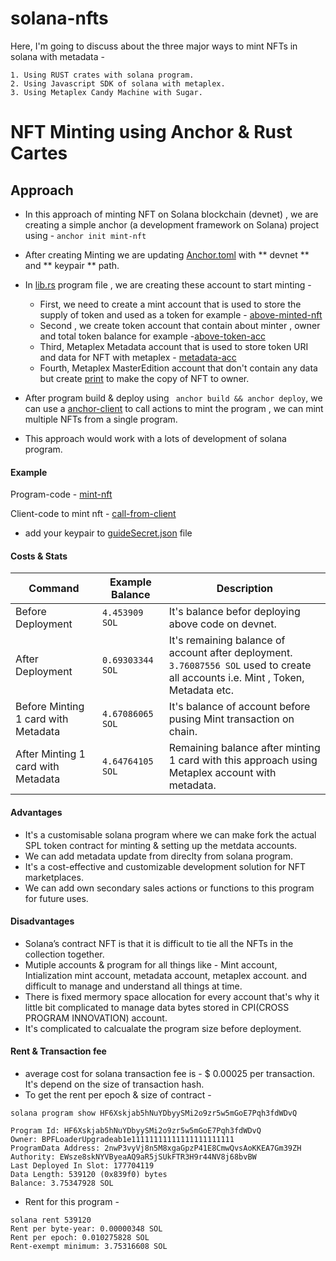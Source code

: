 # solana-nfts
Here, I'm going to discuss about the three major ways to mint NFTs in solana with metadata - 

```
1. Using RUST crates with solana program.
2. Using Javascript SDK of solana with metaplex.
3. Using Metaplex Candy Machine with Sugar.
```

# NFT Minting using Anchor & Rust Cartes 

## Approach 

- In this approach of minting NFT on Solana blockchain (devnet) , we are creating a simple anchor (a development framework on Solana) project using - 
``anchor init mint-nft``
- After creating Minting we are updating [Anchor.toml](./mint-nft/Anchor.toml) with ** devnet ** and ** keypair ** path. 
- In [lib.rs](./mint-nft/programs/mint-nft/src/lib.rs) program file , we are creating these account to start minting - 
    - First, we need to create a mint account that is used to store the supply of token and used as a token for example - [above-minted-nft](https://explorer.solana.com/address/8oSTEMhuRdXW7hSoC1AfW8maQYYZ3PiaMUo8FYozW4Nw?cluster=devnet)
    - Second , we create token account that contain about minter , owner and total token balance for example -[above-token-acc](https://explorer.solana.com/address/ELy8bXN6zV4Lvp9eMG1L93GcVDvxzAi7eiKzJKfUkmZW?cluster=devnet)
    - Third, Metaplex Metadata account that is used to store token URI and data for NFT with metaplex - 
    [metadata-acc](https://explorer.solana.com/address/7GvqzemwNkWRHWMxcBZhxZGSiBaH5tDWohBSqNoUSsW1?cluster=devnet)  
    - Fourth, Metaplex MasterEdition account that don't contain any data but create [print](https://docs.metaplex.com/resources/definitions#print) to make the copy of NFT to owner. 

- After program build & deploy using ``` anchor build && anchor deploy```, we can use a [anchor-client](https://github.com/coral-xyz/anchor) to call actions to mint the program , we can mint multiple NFTs from a single program.  

- This approach would work with a lots of development of solana program. 

#### Example

Program-code - [mint-nft](./mint-nft/programs/mint-nft/src/lib.rs)

Client-code to mint nft - [call-from-client](./mint-nft/app/) 
- add your keypair to [guideSecret.json](./mint-nft/app/guideSecret.json) file

#### Costs & Stats 

| Command | Example Balance | Description |
| --- | --- | --- |
| Before Deployment | `4.453909 SOL` | It's balance befor deploying above code on devnet. |
| After Deployment | `0.69303344 SOL` | It's remaining balance of account after deployment. `3.76087556 SOL`  used to create all accounts i.e. Mint , Token, Metadata etc.|
| Before Minting 1 card with Metadata | `4.67086065 SOL` | It's balance of account before pusing Mint transaction on chain. |
| After Minting 1 card with Metadata | `4.64764105 SOL` | Remaining balance after minting 1 card with this approach using Metaplex account with metadata. |

#### Advantages
- It's a customisable solana program where we can make fork the actual SPL token contract for minting & setting up the metdata accounts. 
- We can add metadata update from direclty from solana program.
- It's a cost-effective and customizable development solution for NFT marketplaces. 
- We can add own secondary sales actions or functions to this program for future uses. 

#### Disadvantages
- Solana’s contract NFT is that it is difficult to tie all the NFTs in the collection together.
- Mutiple accounts & program for all things like - Mint account, Intialization mint account, metadata account, metaplex account. and difficult to manage and understand all things at time. 
- There is fixed mermory space allocation for every account that's why it little bit complicated to manage data bytes stored in CPI(CROSS PROGRAM INNOVATION) account.
- It's complicated to calcualate the program size before deployment. 

#### Rent & Transaction fee 
- average cost for solana transaction fee is - $ 0.00025 per transaction. It's depend on the size of transaction hash. 
- To get the rent per epoch & size of contract  - 

``` 
solana program show HF6Xskjab5hNuYDbyySMi2o9zr5w5mGoE7Pqh3fdWDvQ

Program Id: HF6Xskjab5hNuYDbyySMi2o9zr5w5mGoE7Pqh3fdWDvQ
Owner: BPFLoaderUpgradeab1e11111111111111111111111
ProgramData Address: 2nwP3vyVj8n5M8xgaGpzP41E8CmwQvsAoKKEA7Gm39ZH
Authority: EWsze8skNYVByeaAQ9aR5jSUkFTR3H9r44NV8j68bvBW
Last Deployed In Slot: 177704119
Data Length: 539120 (0x839f0) bytes
Balance: 3.75347928 SOL 
```
- Rent for this program - 
```
solana rent 539120
Rent per byte-year: 0.00000348 SOL
Rent per epoch: 0.010275828 SOL
Rent-exempt minimum: 3.75316608 SOL
```